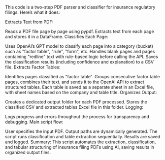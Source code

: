 This code is a two-step PDF parser and classifier for insurance regulatory filings. Here’s what it does:

Extracts Text from PDF:

Reads a PDF file page by page using pypdf.
Extracts text from each page and stores it in a DataFrame.
Classifies Each Page:

Uses OpenAI’s GPT model to classify each page into a category (bucket) such as "factor table", "rule", "form", etc.
Handles blank pages and pages containing "redline" text with rule-based logic before calling the API.
Saves the classification results (including confidence and explanation) to a CSV file.
Extracts Factor Tables:

Identifies pages classified as "factor table".
Groups consecutive factor table pages, combines their text, and sends it to the OpenAI API to extract structured tables.
Each table is saved as a separate sheet in an Excel file, with sheet names based on the company and table title.
Organizes Output:

Creates a dedicated output folder for each PDF processed.
Stores the classified CSV and extracted tables Excel file in this folder.
Logging:

Logs progress and errors throughout the process for transparency and debugging.
Main script flow:

User specifies the input PDF.
Output paths are dynamically generated.
The script runs classification and table extraction sequentially.
Results are saved and logged.
Summary:
This script automates the extraction, classification, and tabular structuring of insurance filing PDFs using AI, saving results in organized output files.
